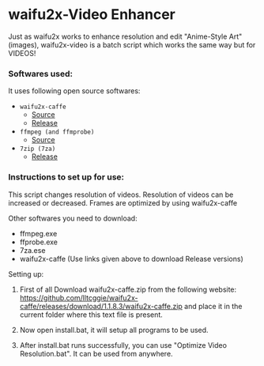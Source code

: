 ﻿# waifu2x-Video Enhancer
Just as waifu2x works to enhance resolution and edit "Anime-Style Art" (images),
waifu2x-video is a batch script which works the same way but for VIDEOS!

### Softwares used:

It uses following open source softwares:
* `waifu2x-caffe`
	- [Source](https://github.com/lltcggie/waifu2x-caffe)
	- [Release](https://github.com/lltcggie/waifu2x-caffe/releases)
* `ffmpeg (and ffmprobe)`
	- [Source](https://github.com/FFmpeg/FFmpeg)
* `7zip (7za)`
	- [Release](http://www.7-zip.org/)

### Instructions to set up for use:
This script changes resolution of videos. Resolution of videos can be increased or decreased. Frames
are optimized by using waifu2x-caffe

Other softwares you need to download:
* ffmpeg.exe
* ffprobe.exe
* 7za.ese
* waifu2x-caffe 
(Use links given above to download Release versions)

Setting up:
1. First of all Download waifu2x-caffe.zip from the following website:
https://github.com/lltcggie/waifu2x-caffe/releases/download/1.1.8.3/waifu2x-caffe.zip
and place it in the current folder where this text file is present.

2. Now open install.bat, it will setup all programs to be used.

3. After install.bat runs successfully, you can use "Optimize Video Resolution.bat". It can be used from
anywhere.
